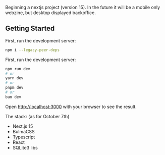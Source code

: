 Beginning a nextjs project (version 15).
In the future it will be a mobile only webzine, but desktop displayed backoffice.

## Getting Started

First, run the development server:

```bash
npm i --legacy-peer-deps
```

First, run the development server:

```bash
npm run dev
# or
yarn dev
# or
pnpm dev
# or
bun dev
```

Open [http://localhost:3000](http://localhost:3000) with your browser to see the result.

The stack: (as for October 7th)
- Next.js 15
- BulmaCSS
- Typescript
- React
- SQLite3 libs
